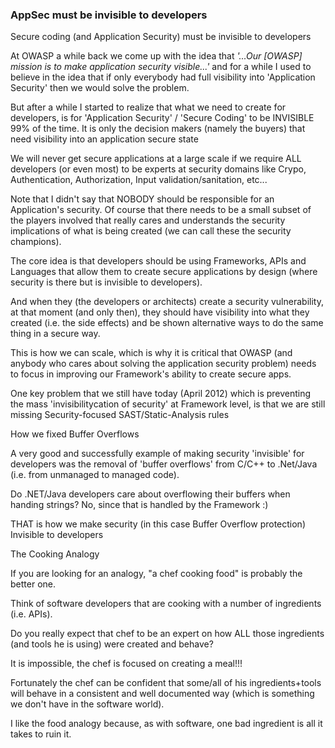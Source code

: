 ### AppSec must be invisible to developers

Secure coding (and Application Security) must be invisible to developers

At OWASP a while back we come up with the idea that _'...Our [OWASP] mission is to make application security visible...'_ and for a while I used to believe in the idea that if only everybody had full visibility into 'Application Security' then we would solve the problem.

But after a while I started to realize that what we need to create for developers, is for 'Application Security' / 'Secure Coding' to be INVISIBLE 99% of the time. It is only the decision makers (namely the buyers) that need visibility into an application secure state

We will never get secure applications at a large scale if we require ALL developers (or even most) to be experts at security domains like Crypo, Authentication, Authorization, Input validation/sanitation, etc...


Note that I didn't say that NOBODY should be responsible for an Application's security. Of course that there needs to be a small subset of the players involved that really cares and understands the security implications of what is being created (we can call these the security champions).

The core idea is that developers should be using Frameworks, APIs and Languages that allow them to create secure applications by design (where security is there but is invisible to developers).

And when they (the developers or architects) create a security vulnerability, at that moment (and only then), they should have visibility into what they created (i.e. the side effects) and be shown alternative ways to do the same thing in a secure way.

This is how we can scale, which is why it is critical that OWASP (and anybody who cares about solving the application security problem) needs to focus in improving our Framework's ability to create secure apps.

One key problem that we still have today (April 2012)  which is preventing the mass 'invisibilitycation of security'  at Framework level, is that we are still missing Security-focused  SAST/Static-Analysis rules

How we fixed Buffer Overflows

A very good and successfully example of making security 'invisible' for developers was the removal of 'buffer overflows' from C/C++ to .Net/Java (i.e. from unmanaged to managed code).

Do .NET/Java developers care about overflowing their buffers when handing strings? No, since that is handled by the Framework :)

THAT is how we make security (in this case Buffer Overflow protection) Invisible to developers

The Cooking Analogy

If you are looking for an analogy, "a chef cooking food" is probably the better one.

Think of software developers that are cooking with a number of ingredients (i.e. APIs).

Do you really expect that chef to be an expert on how ALL those ingredients (and tools he is using) were created and behave?

It is impossible, the chef is focused on creating a meal!!!

Fortunately the chef can be confident that some/all of his ingredients+tools will behave in a consistent and well documented way (which is something we don't have in the software world).

I like the food analogy because, as with software, one bad ingredient is all it takes to ruin it.
